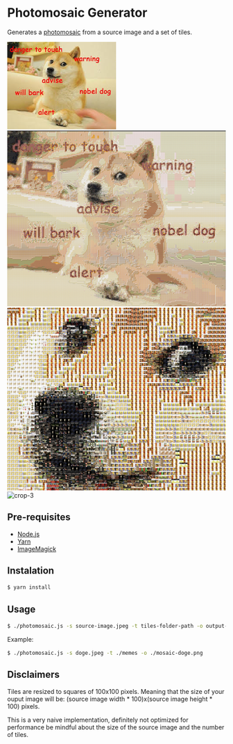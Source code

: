 # Photomosaic Generator

Generates a [photomosaic](https://en.wikipedia.org/wiki/Photographic_mosaic) from a source image and a set of tiles.

![original](./sample/doge.jpeg)
![crop-1](./sample/1.png)
![crop-2](./sample/2.png)
![crop-3](./sample/3.png)

## Pre-requisites

- [Node.js](https://nodejs.org/en/)
- [Yarn](https://yarnpkg.com/en/)
- [ImageMagick](https://www.imagemagick.org/script/download.php)

## Instalation

```bash
$ yarn install
```

## Usage

```bash
$ ./photomosaic.js -s source-image.jpeg -t tiles-folder-path -o output-image.png
```
Example:
```bash
$ ./photomosaic.js -s doge.jpeg -t ./memes -o ./mosaic-doge.png
```

## Disclaimers

Tiles are resized to squares of 100x100 pixels. Meaning that the size of your ouput image will be: (source image width * 100)x(source image height * 100) pixels.

This is a very naive implementation, definitely not optimized for performance be mindful about the size of the source image and the number of tiles.
